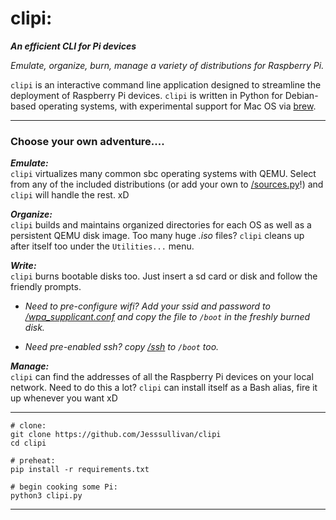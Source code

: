 # clipi:


***An efficient CLI for Pi devices***

*Emulate, organize, burn, manage a variety of distributions for Raspberry Pi.*


`clipi` is an interactive command line application designed to streamline the deployment of Raspberry Pi devices.  `clipi` is written in Python for Debian-based operating systems, with experimental support for Mac OS via [brew](https://brew.sh/).

- - -

### Choose your own adventure....


***Emulate:***    
`clipi` virtualizes many common sbc operating systems with QEMU.  Select from any of the included distributions (or add your own to [/sources.py](https://github.com/Jesssullivan/clipi/blob/master/sources.py)!) and `clipi` will handle the rest. xD

***Organize:***    
`clipi` builds and maintains organized directories for each OS as well as a persistent QEMU disk image.  Too many huge *.iso* files?  `clipi` cleans up after itself too under the ```Utilities...``` menu.

***Write:***    
`clipi` burns bootable disks too.  Just insert a sd card or disk and follow the friendly prompts.  
- *Need to pre-configure wifi?  Add your ssid and password to [/wpa_supplicant.conf](https://github.com/Jesssullivan/clipi/blob/master/wpa_supplicant.conf) and copy the file to `/boot` in the freshly burned disk.*    

- *Need pre-enabled ssh? copy [/ssh](https://github.com/Jesssullivan/clipi/blob/master/ssh) to `/boot` too.*


***Manage:***   
`clipi` can find the addresses of all the  Raspberry Pi devices on your local network.   Need to do this a lot?  `clipi` can install itself as a Bash alias, fire it up whenever you want xD

- - -

```shell script
# clone:
git clone https://github.com/Jesssullivan/clipi
cd clipi

# preheat:
pip install -r requirements.txt

# begin cooking some Pi:
python3 clipi.py
```

- - -
